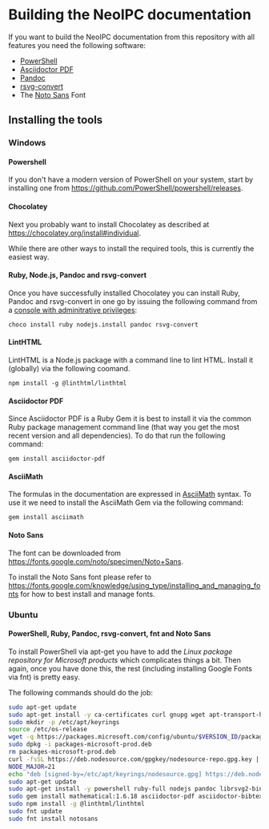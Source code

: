 # Building the NeoIPC documentation

If you want to build the NeoIPC documentation from this repository with all features you need the following software:

* [PowerShell](https://learn.microsoft.com/de-de/powershell/)
* [Asciidoctor PDF](https://docs.asciidoctor.org/pdf-converter/latest/)
* [Pandoc](https://pandoc.org/)
* [rsvg-convert](https://github.com/GNOME/librsvg/blob/main/rsvg-convert.rst)
* The [Noto Sans](https://fonts.google.com/noto/specimen/Noto+Sans) Font

## Installing the tools

### Windows

#### Powershell

If you don't have a modern version of PowerShell on your system, start by installing one from <https://github.com/PowerShell/powershell/releases>.

#### Chocolatey

Next you probably want to install Chocolatey as described at <https://chocolatey.org/install#individual>.

While there are other ways to install the required tools, this is currently the easiest way.

#### Ruby, Node.js, Pandoc and rsvg-convert

Once you have successfully installed Chocolatey you can install Ruby, Pandoc and rsvg-convert in one go by issuing the following command from a [console with adminitrative privileges](https://www.howtogeek.com/194041/how-to-open-the-command-prompt-as-administrator-in-windows-10/):

```console
choco install ruby nodejs.install pandoc rsvg-convert
```

#### LintHTML

LintHTML is a Node.js package with a command line to lint HTML.
Install it (globally) via the following coomand. 

```console
npm install -g @linthtml/linthtml
```

#### Asciidoctor PDF

Since Asciidoctor PDF is a Ruby Gem it is best to install it via the common Ruby package management command line (that way you get the most recent version and all dependencies).
To do that run the following command:

```console
gem install asciidoctor-pdf
```

#### AsciiMath

The formulas in the documentation are expressed in [AsciiMath](https://asciimath.org/) syntax.
To use it we need to install the AsciiMath Gem via the following command:

```console
gem install asciimath
```

#### Noto Sans

The font can be downloaded from <https://fonts.google.com/noto/specimen/Noto+Sans>.

To install the Noto Sans font please refer to
<https://fonts.google.com/knowledge/using_type/installing_and_managing_fonts> for how to best install and manage fonts.

### Ubuntu

#### PowerShell, Ruby, Pandoc, rsvg-convert, fnt and Noto Sans

To install PowerShell via apt-get you have to add the *Linux package repository for Microsoft products* which complicates things a bit. Then again, once you have done this, the rest (including installing Google Fonts via fnt) is pretty easy.

The following commands should do the job:

````bash
sudo apt-get update
sudo apt-get install -y ca-certificates curl gnupg wget apt-transport-https software-properties-common
sudo mkdir -p /etc/apt/keyrings
source /etc/os-release
wget -q https://packages.microsoft.com/config/ubuntu/$VERSION_ID/packages-microsoft-prod.deb
sudo dpkg -i packages-microsoft-prod.deb
rm packages-microsoft-prod.deb
curl -fsSL https://deb.nodesource.com/gpgkey/nodesource-repo.gpg.key | sudo gpg --dearmor -o /etc/apt/keyrings/nodesource.gpg
NODE_MAJOR=21
echo "deb [signed-by=/etc/apt/keyrings/nodesource.gpg] https://deb.nodesource.com/node_$NODE_MAJOR.x nodistro main" | sudo tee /etc/apt/sources.list.d/nodesource.list
sudo apt-get update
sudo apt-get install -y powershell ruby-full nodejs pandoc librsvg2-bin fnt bison flex libffi-dev libxml2-dev libgdk-pixbuf2.0-dev libcairo2-dev libpango1.0-dev libwebp-dev fonts-lyx
sudo gem install mathematical:1.6.18 asciidoctor-pdf asciidoctor-bibtex asciidoctor-diagram asciimath asciidoctor-mathematical
sudo npm install -g @linthtml/linthtml
sudo fnt update
sudo fnt install notosans
````
